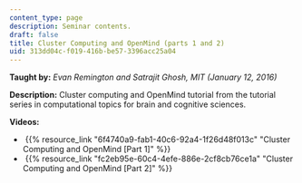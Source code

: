```yaml
---
content_type: page
description: Seminar contents.
draft: false
title: Cluster Computing and OpenMind (parts 1 and 2)
uid: 313dd04c-f019-416b-be57-3396acc25a04
---
```

**Taught by:** *Evan Remington and Satrajit Ghosh, MIT (January 12, 2016)*

**Description:** Cluster computing and OpenMind tutorial from the tutorial series in computational topics for brain and cognitive sciences.

**Videos:**

-  {{% resource_link "6f4740a9-fab1-40c6-92a4-1f26d48f013c" "Cluster Computing and OpenMind \[Part 1\]" %}}
-  {{% resource_link "fc2eb95e-60c4-4efe-886e-2cf8cb76ce1a" "Cluster Computing and OpenMind \[Part 2\]" %}}
